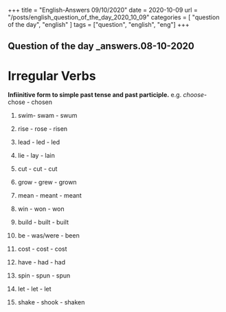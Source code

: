 +++
title = "English-Answers 09/10/2020"
date = 2020-10-09 
url = "/posts/english_question_of_the_day_2020_10_09"
categories = [ "question of the day", "english" ]
tags = ["question", "english", "eng"]
+++


## Question of the day _answers.08-10-2020
#  Irregular Verbs

**Infiinitive form to simple past tense and past participle.** e.g. *choose*- chose - chosen

1. swim- swam - swum

2. rise - rose - risen

3. lead - led - led

4. lie - lay - lain

5. cut - cut - cut

6. grow - grew - grown

7. mean - meant - meant

8. win - won - won

9. build - built - built

10. be - was/were - been

11. cost - cost - cost

12. have - had - had

13. spin - spun - spun

14. let - let - let

15. shake - shook - shaken


  












